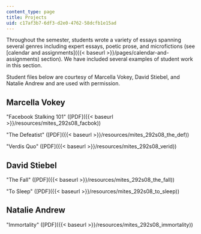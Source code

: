 ```yaml
---
content_type: page
title: Projects
uid: c17af3b7-6df3-d2e0-4762-58dcfb1e15ad
---
```


Throughout the semester, students wrote a variety of essays spanning several genres including expert essays, poetic prose, and microfictions (see [calendar and assignments]({{< baseurl >}}/pages/calendar-and-assignments) section). We have included several examples of student work in this section.

Student files below are courtesy of Marcella Vokey, David Stiebel, and Natalie Andrew and are used with permission.

Marcella Vokey
--------------

"Facebook Stalking 101" ([PDF]({{< baseurl >}}/resources/mites_292s08_facbok))

"The Defeatist" ([PDF]({{< baseurl >}}/resources/mites_292s08_the_def))

"Verdis Quo" ([PDF]({{< baseurl >}}/resources/mites_292s08_verid))

David Stiebel
-------------

"The Fall" ([PDF]({{< baseurl >}}/resources/mites_292s08_the_fall))

"To Sleep" ([PDF]({{< baseurl >}}/resources/mites_292s08_to_sleep))

Natalie Andrew
--------------

"Immortality" ([PDF]({{< baseurl >}}/resources/mites_292s08_immortality))